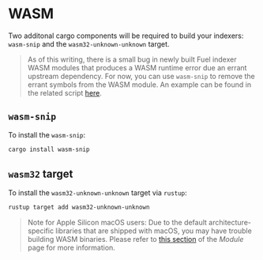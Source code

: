 # WASM

Two additonal cargo components will be required to build your indexers: `wasm-snip` and the `wasm32-unknown-unknown` target.

> As of this writing, there is a small bug in newly built Fuel indexer WASM modules that produces a WASM runtime error due an errant upstream dependency. For now, you can use `wasm-snip` to remove the errant symbols from the WASM module. An example can be found in the related script [here](https://github.com/FuelLabs/fuel-indexer/blob/master/scripts/stripper.bash).

## `wasm-snip`

To install the `wasm-snip`:

```bash
cargo install wasm-snip
```

## `wasm32` target

To install the `wasm32-unknown-unknown` target via `rustup`:

```bash
rustup target add wasm32-unknown-unknown
```

> Note for Apple Silicon macOS users: Due to the default architecture-specific libraries that are shipped with macOS, you may have trouble building WASM binaries. Please refer to [this section](../../reference-guide/components/assets/module.md#notes-on-wasm) of the _Module_ page for more information.
